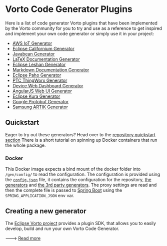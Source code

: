 # Vorto Code Generator Plugins

Here is a list of code generator Vorto plugins that have been implemented by the Vorto community for you to try and use as a reference to get inspired and implement your own code generator or simply use it in your project:

 - [AWS IoT Generator](org.eclipse.vorto.codegen.aws/Readme.md)
 - [Eclipse Californium Generator](org.eclipse.vorto.codegen.coap/Readme.md)
 - [Javabean Generator](org.eclipse.vorto.codegen.javabean/Readme.md)
 - [LaTeX Documentation Generator](org.eclipse.vorto.codegen.latex/Readme.md)
 - [Eclipse Leshan Generator](org.eclipse.vorto.codegen.lwm2m/Readme.md)
 - [Markdown Documentation Generator](org.eclipse.vorto.codegen.markdown/Readme.md)
 - [Eclipse Paho Generator](org.eclipse.vorto.codegen.mqtt/Readme.md)
 - [PTC ThingWorx Generator](org.eclipse.vorto.codegen.thingworx/Readme.md)
 - [Device Web Dashboard Generator](org.eclipse.vorto.codegen.webui/Readme.md)
 - [AngularJS Web UI Generator](org.eclipse.vorto.codegen.webdevice/Readme.md)
 - [Eclipse Kura Generator](org.eclipse.vorto.codegen.kura/Readme.md)
 - [Google Protobuf Generator](org.eclipse.vorto.codegen.protobuf/Readme.md)
 - [Samsung ARTIK Generator](org.eclipse.vorto.codegen.artik/Readme.md)

## Quickstart

Eager to try out these generators? Head over to the [repository quickstart section](https://github.com/eclipse/vorto/tree/development/repository/repository-server/#Quickstart)
There is a short tutorial on spinning up Docker containers that run the whole package.

### Docker

This Docker image expects a bind mount of the docker folder into `/gen/config/` to read the configuration.
The configuration is provided using the [`config.json`](https://github.com/eclipse/vorto/tree/development/repository/repository-server/docker/config.json) file, it contains the configuration for the repository, [the generators](../repository-generators/Readme.md) and [the 3rd party generators](https://github.com/eclipse/vorto-examples).
The proxy settings are read and then the complete file is passed to [Spring Boot](https://spring.io/projects/spring-boot) using the `SPRING_APPLICATION_JSON` env var.

## Creating a new generator

The [Eclipse Vorto project](https://www.eclipse.org/vorto) provides a plugin SDK, that allows you to easily develop, build and run your own Vorto Code Generator. 

---> [Read more](https://github.com/eclipse/vorto/blob/development/plugin-sdk/Readme.md)